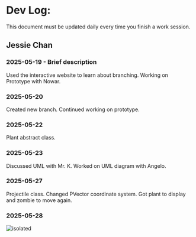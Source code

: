 # Dev Log:

This document must be updated daily every time you finish a work session.

## Jessie Chan

### 2025-05-19 - Brief description
Used the interactive website to learn about branching.
Working on Prototype with Nowar.

### 2025-05-20
Created new branch. Continued working on prototype.

### 2025-05-22
Plant abstract class.

### 2025-05-23
Discussed UML with Mr. K. Worked on UML diagram with Angelo. 

### 2025-05-27
Projectile class. Changed PVector coordinate system. Got plant to display and zombie to move again. 

### 2025-05-28
<img src="IMG_0723.png" alt="isolated" />

